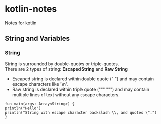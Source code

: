 # kotlin-notes
 Notes for kotlin

## String and Variables 

### String 

String is surrounded by double-quotes or triple-quotes.  
There are 2 types of string: **Escaped String** and **Raw String**
- Escaped string is declared within double quote (" ") and may contain escape characters like '\n'.
- Raw string is declared within triple quote (""" """) and may contain multiple lines of text without any escape characters.

```
fun main(args: Array<String>) { 
println("Hello")
println("String with escape character backslash \\, and quotes \".")
}
```